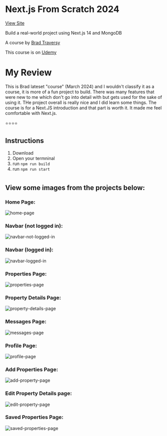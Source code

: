 # Next.js From Scratch 2024

[View Site](https://property-pulse-new-six.vercel.app/)

Build a real-world project using Next.js 14 and MongoDB

A course by [Brad Traversy](https://www.traversymedia.com)

This course is on [Udemy](https://www.udemy.com/course/nextjs-from-scratch/)
#

# My Review
This is Brad lateset "course" (March 2024) and I wouldn't classify it as a course, it is more of a fun project to build.
There was many features that were new to me which don't go into detail with but gets used for the sake of using  it.
THe project overall is really nice and I did learn some things. The course is for a Next.JS introduction and that part 
is worth it. It made me feel comfortable with Next.js.

⭐️⭐️⭐️⭐️

## Instructions
1. Download
2. Open your termninal
3. run `npm run build`
4. run `npm run start`

#
## View some images from the projects below:

### Home Page:
![home-page](https://github.com/alpaca-rama/50-Projects-In-50-Days/assets/110612670/97e397ca-6380-4e0d-b531-6509c094b66a)

### Navbar (not logged in):
![navbar-not-logged-in](https://github.com/alpaca-rama/50-Projects-In-50-Days/assets/110612670/394c94df-3bfc-4c5c-b77f-0a23ff513fa3)

### Navbar (logged in):
![navbar-logged-in](https://github.com/alpaca-rama/50-Projects-In-50-Days/assets/110612670/8a66c596-be4d-4b2a-a342-c34e918a75e2)

### Properties Page:
![properties-page](https://github.com/alpaca-rama/50-Projects-In-50-Days/assets/110612670/dbd45716-79e2-4880-a263-d238f2deda74)

### Property Details Page:
![property-details-page](https://github.com/alpaca-rama/50-Projects-In-50-Days/assets/110612670/f8818962-5b32-4f37-a95b-a423b9f59793)

### Messages Page:
![messages-page](https://github.com/alpaca-rama/50-Projects-In-50-Days/assets/110612670/017bfe10-222a-4c22-a806-ff420ca2abfc)

### Profile Page:
![profile-page](https://github.com/alpaca-rama/50-Projects-In-50-Days/assets/110612670/fecc605e-869d-41f6-abfb-a232fa196fb8)

### Add Properties Page:
![add-property-page](https://github.com/alpaca-rama/50-Projects-In-50-Days/assets/110612670/8691db9a-feba-404f-96fa-b2bb5bda411e)

### Edit Property Details page:
![edit-property-page](https://github.com/alpaca-rama/50-Projects-In-50-Days/assets/110612670/d6568566-656b-4479-997d-16f0d8cb4655)


### Saved Properties Page:
![saved-properties-page](https://github.com/alpaca-rama/50-Projects-In-50-Days/assets/110612670/52f940f7-91a2-4d00-b3bc-44cc19a881c3)
